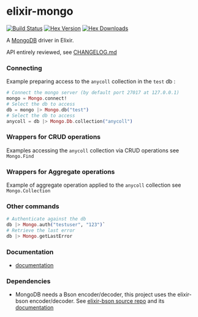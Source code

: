 elixir-mongo
============
[![Build Status](https://travis-ci.org/checkiz/elixir-mongo.png?branch=master)](https://travis-ci.org/checkiz/elixir-mongo)
[![Hex Version](https://img.shields.io/hexpm/v/mongo.svg)](https://hex.pm/packages/mongo)
[![Hex Downloads](https://img.shields.io/hexpm/dt/bson.svg)](https://hex.pm/packages/mongo)

A [MongoDB](http://www.mongodb.org) driver in Elixir.

API entirely reviewed, see [CHANGELOG.md](https://github.com/checkiz/elixir-mongo/blob/master/CHANGELOG.md)

### Connecting

Example preparing access to the `anycoll` collection in the `test` db :
```elixir
# Connect the mongo server (by default port 27017 at 127.0.0.1)
mongo = Mongo.connect!
# Select the db to access  
db = mongo |> Mongo.db("test")  
# Select the db to access
anycoll = db |> Mongo.Db.collection("anycoll")  
```

### Wrappers for CRUD operations

Examples accessing the `anycoll` collection via CRUD operations see `Mongo.Find`


### Wrappers for Aggregate operations

Example of aggregate operation applied to the `anycoll` collection see `Mongo.Collection`

### Other commands

```elixir
# Authenticate against the db
db |> Mongo.auth("testuser", "123")`
# Retrieve the last error
db |> Mongo.getLastError
```

### Documentation

- [documentation](http://checkiz.github.io/elixir-mongo)

### Dependencies

- MongoDB needs a Bson encoder/decoder, this project uses the elixir-bson encoder/decoder. See [elixir-bson source repo](https://github.com/checkiz/elixir-bson) and its
[documentation](http://checkiz.github.io/elixir-bson)
